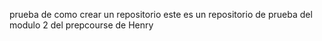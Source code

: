 prueba de como crear un repositorio
este es un repositorio de prueba del modulo 2 del prepcourse de Henry
